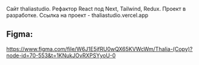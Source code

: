 Сайт thaliastudio. Рефактор React под Next, Tailwind, Redux. Проект в разработке. Ссылка на проект - thaliastudio.vercel.app

## Figma:

https://www.figma.com/file/W6J1E5jfRU0wQX65KVWcWm/Thalia-(Copy)?node-id=70-553&t=1KNukJOvRXPSYyoU-0
